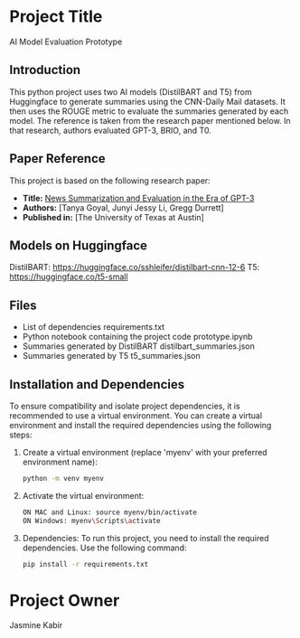 # Project Title
AI Model Evaluation Prototype

## Introduction

This python project uses two AI models (DistilBART and T5) from Huggingface to generate summaries using the CNN-Daily Mail datasets. It then uses the ROUGE metric to evaluate the summaries generated by each model. The reference is taken from the research paper mentioned below. In that research, authors evaluated GPT-3, BRIO, and T0.

## Paper Reference

This project is based on the following research paper:
- **Title:** [News Summarization and Evaluation in the Era of GPT-3](https://api.semanticscholar.org/CorpusID:252532176)
- **Authors:** [Tanya Goyal, Junyi Jessy Li, Gregg Durrett]
- **Published in:** [The University of Texas at Austin]

## Models on Huggingface 
DistilBART: 
https://huggingface.co/sshleifer/distilbart-cnn-12-6
T5:
https://huggingface.co/t5-small

## Files 

- List of dependencies
requirements.txt 
- Python notebook containing the project code
prototype.ipynb
- Summaries generated by DistilBART
distilbart_summaries.json
- Summaries generated by T5
t5_summaries.json

## Installation and Dependencies

To ensure compatibility and isolate project dependencies, it is recommended to use a virtual environment. You can create a virtual environment and install the required dependencies using the following steps:

1. Create a virtual environment (replace 'myenv' with your preferred environment name):

   ```bash
   python -m venv myenv

2. Activate the virtual environment:
    ```bash
    ON MAC and Linux: source myenv/bin/activate
    ON Windows: myenv\Scripts\activate

3. Dependencies: To run this project, you need to install the required dependencies. Use the following command: 
    ```bash
    pip install -r requirements.txt

# Project Owner
Jasmine Kabir 
